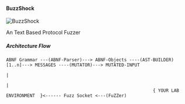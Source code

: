 #### BuzzShock
![BuzzShock](https://static.wikia.nocookie.net/b-ua/images/1/12/Buzzshock.png)

An Text Based Protocol Fuzzer

##### Architecture Flow

```
ABNF Grammar ---(ABNF-Parser)---> ABNF-Objects ----(AST-BUILDER)[1..n]---> MESSAGES ----(MUTATOR)---> MUTATED-INPUT 
                                                                                                        |
                                                                                                        |
                                                        { YOUR LAB ENVIRONMENT  }<------ Fuzz Socket <---(FuZZer) 
```


